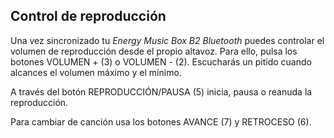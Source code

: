 ## Control de reproducción

Una vez sincronizado tu *Energy Music Box B2 Bluetooth* puedes controlar el volumen de reproducción desde el propio altavoz. Para ello, pulsa los botones VOLUMEN + (3) o VOLUMEN - (2). Escucharás un pitido cuando alcances el volumen máximo y el mínimo.

A través del botón REPRODUCCIÓN/PAUSA (5) inicia, pausa o reanuda la reproducción.

Para cambiar de canción usa los botones AVANCE (7) y RETROCESO (6).
